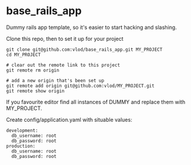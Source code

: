 base_rails_app
========

Dummy rails app template, so it's easier to start hacking and slashing.

Clone this repo, then to set it up for your project

    git clone git@github.com:vlod/base_rails_app.git MY_PROJECT
    cd MY_PROJECT
    
    # clear out the remote link to this project
    git remote rm origin

    # add a new origin that's been set up
    git remote add origin git@github.com:vlod/MY_PROJECT.git
    git remote show origin

If you favourite editor find all instances of DUMMY and replace them with MY_PROJECT.

Create config/application.yaml with situable values:

    development:
      db_username: root
      db_password: root
    production:
      db_username: root
      db_password: root
